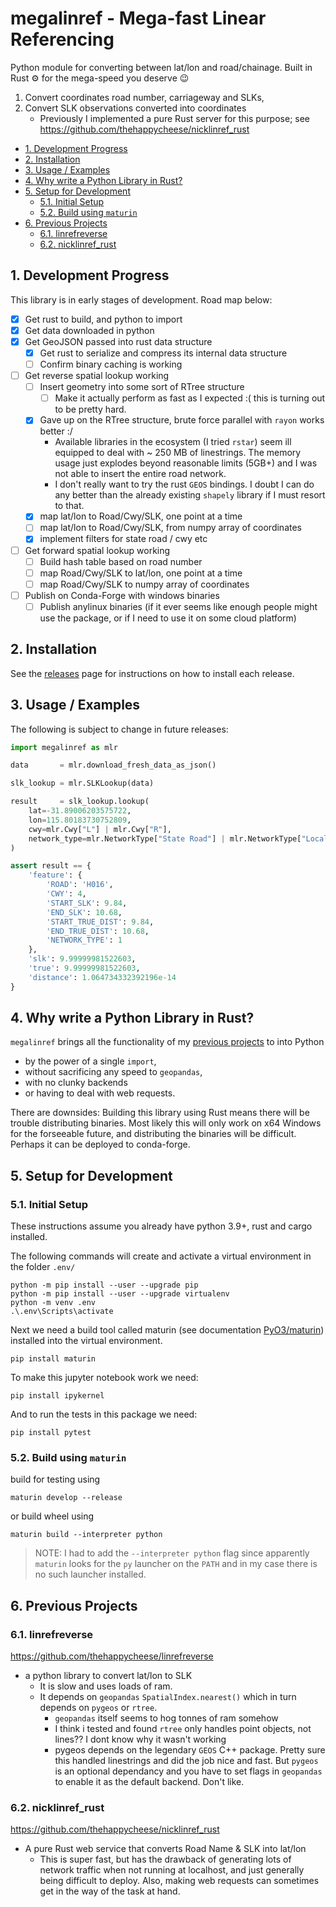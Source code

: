 # megalinref - Mega-fast Linear Referencing <!-- omit in toc -->

Python module for converting between lat/lon and road/chainage.
Built in Rust ⚙️ for the mega-speed you deserve 😉

1. Convert coordinates road number, carriageway and SLKs,
1. Convert SLK observations converted into coordinates
   - Previously I implemented a pure Rust server for this purpose; see <https://github.com/thehappycheese/nicklinref_rust>

- [1. Development Progress](#1-development-progress)
- [2. Installation](#2-installation)
- [3. Usage / Examples](#3-usage--examples)
- [4. Why write a Python Library in Rust?](#4-why-write-a-python-library-in-rust)
- [5. Setup for Development](#5-setup-for-development)
  - [5.1. Initial Setup](#51-initial-setup)
  - [5.2. Build using `maturin`](#52-build-using-maturin)
- [6. Previous Projects](#6-previous-projects)
  - [6.1. linrefreverse](#61-linrefreverse)
  - [6.2. nicklinref_rust](#62-nicklinref_rust)

## 1. Development Progress

This library is in early stages of development. Road map below:

- [x] Get rust to build, and python to import
- [x] Get data downloaded in python
- [x] Get GeoJSON passed into rust data structure
  - [x] Get rust to serialize and compress its internal data structure
  - [ ] Confirm binary caching is working
- [ ] Get reverse spatial lookup working
  - [ ] Insert geometry into some sort of RTree structure
    - [ ] Make it actually perform as fast as I expected :( this is turning out to be pretty hard.
  - [x] Gave up on the RTree structure, brute force parallel with `rayon` works better :/
    - Available libraries in the ecosystem (I tried `rstar`) seem ill equipped to deal with ~ 250 MB of linestrings. The memory usage just explodes beyond reasonable limits (5GB+) and I was not able to insert the entire road network.
    - I don't really want to try the rust `GEOS` bindings. I doubt I can do any better than the already existing `shapely` library if I must resort to that.
  - [x] map lat/lon to Road/Cwy/SLK, one point at a time
  - [ ] map lat/lon to Road/Cwy/SLK, from numpy array of coordinates
  - [x] implement filters for state road / cwy etc
- [ ] Get forward spatial lookup working
  - [ ] Build hash table based on road number
  - [ ] map Road/Cwy/SLK to lat/lon, one point at a time
  - [ ] map Road/Cwy/SLK to numpy array of coordinates
- [ ] Publish on Conda-Forge with windows binaries
  - [ ] Publish anylinux binaries (if it ever seems like enough people might use the package, or if I need to use it on some cloud platform)

## 2. Installation

See the [releases](https://github.com/thehappycheese/megalinref/releases) page for instructions on how to install each release.

## 3. Usage / Examples

The following is subject to change in future releases:

```python
import megalinref as mlr

data       = mlr.download_fresh_data_as_json()

slk_lookup = mlr.SLKLookup(data)

result     = slk_lookup.lookup(
    lat=-31.89006203575722,
    lon=115.80183730752809,
    cwy=mlr.Cwy["L"] | mlr.Cwy["R"],
    network_type=mlr.NetworkType["State Road"] | mlr.NetworkType["Local Road"] 
)

assert result == {
    'feature': {
        'ROAD': 'H016',
        'CWY': 4,
        'START_SLK': 9.84,
        'END_SLK': 10.68,
        'START_TRUE_DIST': 9.84,
        'END_TRUE_DIST': 10.68,
        'NETWORK_TYPE': 1
    },
    'slk': 9.99999981522603,
    'true': 9.99999981522603,
    'distance': 1.064734332392196e-14
}
```

## 4. Why write a Python Library in Rust?

`megalinref` brings all the functionality of my [previous projects](#6-previous-projects) to into Python

- by the power of a single `import`,
- without sacrificing any speed to `geopandas`,
- with no clunky backends
- or having to deal with web requests.

There are downsides: Building this library using Rust means there will be trouble distributing binaries. Most likely this will only work on x64 Windows for the forseeable future, and distributing the binaries will be difficult. Perhaps it can be deployed to conda-forge.

## 5. Setup for Development

### 5.1. Initial Setup

These instructions assume you already have python 3.9+, rust and cargo installed.

The following commands will create and activate a virtual environment in the folder `.env/`

```console
python -m pip install --user --upgrade pip
python -m pip install --user --upgrade virtualenv
python -m venv .env
.\.env\Scripts\activate
```

Next we need a build tool called maturin (see documentation [PyO3/maturin](https://github.com/PyO3/maturin)) installed into the virtual environment.

```console
pip install maturin
```

To make this jupyter notebook work we need:

```console
pip install ipykernel
```

And to run the tests in this package we need:

```console
pip install pytest
```

### 5.2. Build using `maturin`

build for testing using

```console
maturin develop --release
```

or build wheel using

```console
maturin build --interpreter python
```

> NOTE: I had to add the `--interpreter python` flag since apparently `maturin` looks for the `py` launcher on the `PATH` and in my case there is no such launcher installed.

## 6. Previous Projects

### 6.1. linrefreverse

<https://github.com/thehappycheese/linrefreverse>

- a python library to convert lat/lon to SLK
  - It is slow and uses loads of ram.
  - It depends on `geopandas` `SpatialIndex.nearest()` which in turn depends on `pygeos` or `rtree`.
    - `geopandas` itself seems to hog tonnes of ram somehow
    - I think i tested and found `rtree` only handles point objects, not lines?? I dont know why it wasn't working
    - pygeos depends on the legendary `GEOS` C++ package. Pretty sure this handled linestrings and did the job nice and fast. But `pygeos` is an optional dependancy and you have to set flags in `geopandas` to enable it as the default backend. Don't like.

### 6.2. nicklinref_rust

<https://github.com/thehappycheese/nicklinref_rust>

- A pure Rust web service that converts Road Name & SLK into lat/lon
  - This is super fast, but has the drawback of generating lots of network traffic when not running at localhost, and just generally being difficult to deploy. Also, making web requests can sometimes get in the way of the task at hand.
